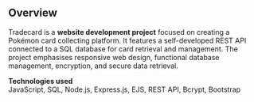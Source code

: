 ## Overview

Tradecard is a **website development project** focused on creating a Pokémon card collecting platform. It features a self-developed REST API connected to a SQL database for card retrieval and management. The project emphasises responsive web design, functional database management, encryption, and secure data retrieval.

**Technologies used**  
JavaScript, SQL, Node.js, Express.js, EJS, REST API, Bcrypt, Bootstrap
